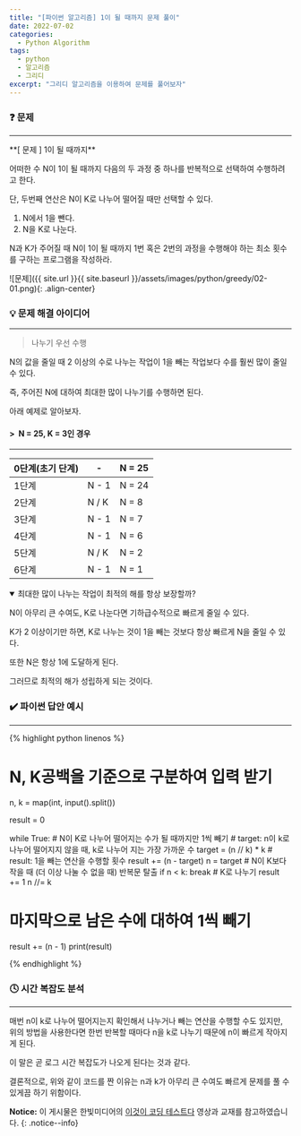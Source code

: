 ```yaml
---
title: "[파이썬 알고리즘] 1이 될 때까지 문제 풀이"
date: 2022-07-02
categories:
  - Python Algorithm
tags:
  - python
  - 알고리즘
  - 그리디
excerpt: "그리디 알고리즘을 이용하여 문제를 풀어보자"
---
```


### ❓ 문제

---

<div class="notice" markdown="1">
**[ 문제 ] 1이 될 때까지** <br>

어떠한 수 N이 1이 될 때까지 다음의 두 과정 중 하나를 반복적으로 선택하여 수행하려고 한다.

단, 두번째 연산은 N이 K로 나누어 떨어질 때만 선택할 수 있다.

1. N에서 1을 뺀다.
2. N을 K로 나눈다.

N과 K가 주어질 때 N이 1이 될 때까지 1번 혹은 2번의 과정을 수행해야 하는 최소 횟수를 구하는 프로그램을 작성하라.

![문제]({{ site.url }}{{ site.baseurl }}/assets/images/python/greedy/02-01.png){: .align-center}

</div>


### 💡 문제 해결 아이디어

---

> 나누기 우선 수행

N의 값을 줄일 때 2 이상의 수로 나누는 작업이 1을 빼는 작업보다 수를 훨씬 많이 줄일 수 있다.

즉, 주어진 N에 대하여 최대한 많이 나누기를 수행하면 된다.

아래 예제로 알아보자.


#### > &nbsp;N = 25, K = 3인 경우

---

| 0단계(초기 단계) | -     | N = 25 |
| ---------------- | ----- | ------ |
| 1단계            | N - 1 | N = 24 |
| 2단계            | N / K | N = 8  |
| 3단계            | N - 1 | N = 7  |
| 4단계            | N - 1 | N = 6  |
| 5단계            | N / K | N = 2  |
| 6단계            | N - 1 | N = 1  |


<details open>
<summary>최대한 많이 나누는 작업이 최적의 해를 항상 보장할까?</summary>
<div markdown="1">

N이 아무리 큰 수여도, K로 나눈다면 기하급수적으로 빠르게 줄일 수 있다.

K가 2 이상이기만 하면, K로 나누는 것이 1을 빼는 것보다 항상 빠르게 N을 줄일 수 있다.

또한 N은 항상 1에 도달하게 된다.

그러므로 최적의 해가 성립하게 되는 것이다.

</div>
</details>


### ✔️ 파이썬 답안 예시

---

{% highlight python linenos %}

# N, K공백을 기준으로 구분하여 입력 받기
n, k = map(int, input().split())

result = 0

while True:
    # N이 K로 나누어 떨어지는 수가 될 때까지만 1씩 빼기
		# target: n이 k로 나누어 떨어지지 않을 때, k로 나누어 지는 가장 가까운 수
    target = (n // k) * k
		# result: 1을 빼는 연산을 수행할 횟수
    result += (n - target)
    n = target
    # N이 K보다 작을 때 (더 이상 나눌 수 없을 때) 반복문 탈출
    if n < k:
        break
    # K로 나누기
    result += 1
    n //= k

# 마지막으로 남은 수에 대하여 1씩 빼기
result += (n - 1)
print(result)

{% endhighlight %}


### 🕓 시간 복잡도 분석

---

매번 n이 k로 나누어 떨어지는지 확인해서 나누거나 빼는 연산을 수행할 수도 있지만, 위의 방법을 사용한다면 한번 반복할 때마다 n을 k로 나누기 때문에 n이 빠르게 작아지게 된다.

이 말은 곧 로그 시간 복잡도가 나오게 된다는 것과 같다.

결론적으로, 위와 같이 코드를 짠 이유는 n과 k가 아무리 큰 수여도 빠르게 문제를 풀 수 있게끔 하기 위함이다.


**Notice:** 이 게시물은 한빛미디어의 [이것이 코딩 테스트다](youtube.com/watch?v=_TG0hVYJ6D8&feature=youtu.be) 영상과 교재를 참고하였습니다.
{: .notice--info}